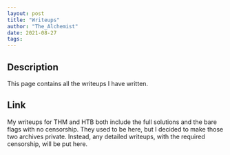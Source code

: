 ```yaml
---
layout: post
title: "Writeups"
author: "The_Alchemist"
date: 2021-08-27
tags:
---
```


## Description

This page contains all the writeups I have written.

## Link

My writeups for THM and HTB both include the full solutions and the bare flags with no censorship. They used to be here, but I decided to make those two archives private. Instead, any detailed writeups, with the required censorship, will be put here.